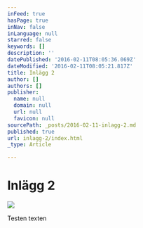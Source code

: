 ```yaml
---
inFeed: true
hasPage: true
inNav: false
inLanguage: null
starred: false
keywords: []
description: ''
datePublished: '2016-02-11T08:05:36.069Z'
dateModified: '2016-02-11T08:05:21.817Z'
title: Inlägg 2
author: []
authors: []
publisher:
  name: null
  domain: null
  url: null
  favicon: null
sourcePath: _posts/2016-02-11-inlagg-2.md
published: true
url: inlagg-2/index.html
_type: Article

---
```

# Inlägg 2
![](https://the-grid-user-content.s3-us-west-2.amazonaws.com/713264cd-ede3-4485-9462-d07e518bc807.jpg)

Testen texten